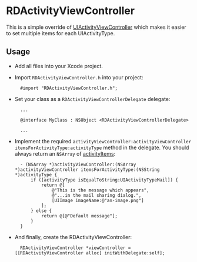 # RDActivityViewController

This is a simple override of [UIActivityViewController](http://developer.apple.com/library/ios/#documentation/UIKit/Reference/UIActivityViewController_Class/Reference/Reference.html%23//apple_ref/occ/cl/UIActivityViewController) which makes it easier to set multiple items for each UIActivityType.

## Usage

* Add all files into your Xcode project.

* Import `RDActivityViewController.h` into your project:
    
        #import "RDActivityViewController.h";

* Set your class as a `RDActivityViewControllerDelegate` delegate:

        ...
    
        @interface MyClass : NSObject <RDActivityViewControllerDelegate>
    
        ...

* Implement the required `activityViewController:activityViewController itemsForActivityType:activityType` method in the delegate. You should always return an `NSArray` of [activityItems](http://developer.apple.com/library/ios/#documentation/UIKit/Reference/UIActivityViewController_Class/Reference/Reference.html%23//apple_ref/occ/cl/UIActivityViewController):

        - (NSArray *)activityViewController:(NSArray *)activityViewController itemsForActivityType:(NSString *)activityType {
            if ([activityType isEqualToString:UIActivityTypeMail]) {
                return @[
                    @"This is the message which appears",
                    @"...in the mail sharing dialog.",
                    [UIImage imageName:@"an-image.png"]
                ];
            } else {
                return @[@"Default message"];
            }
        }

* And finally, create the RDActivityViewController:

        RDActivityViewController *viewController = [[RDActivityViewController alloc] initWithDelegate:self];
